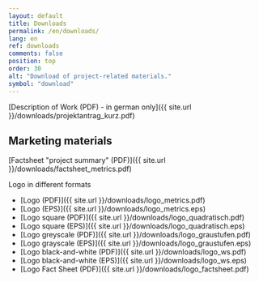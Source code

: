 ```yaml
---
layout: default
title: Downloads
permalink: /en/downloads/
lang: en
ref: downloads
comments: false
position: top
order: 30
alt: "Download of project-related materials."
symbol: "download"
---
```

<!-- Start editing content here -->
[Description of Work (PDF) - in german only]({{ site.url }}/downloads/projektantrag_kurz.pdf)   

## Marketing materials  
[Factsheet "project summary" (PDF)]({{ site.url }}/downloads/factsheet_metrics.pdf)  

Logo in different formats
  * [Logo (PDF)]({{ site.url }}/downloads/logo_metrics.pdf)  
  * [Logo (EPS)]({{ site.url }}/downloads/logo_metrics.eps)  
  * [Logo square (PDF)]({{ site.url }}/downloads/logo_quadratisch.pdf)  
  * [Logo square (EPS)]({{ site.url }}/downloads/logo_quadratisch.eps)  
  * [Logo greyscale (PDF)]({{ site.url }}/downloads/logo_graustufen.pdf)  
  * [Logo grayscale (EPS)]({{ site.url }}/downloads/logo_graustufen.eps)  
  * [Logo black-and-white (PDF)]({{ site.url }}/downloads/logo_ws.pdf)  
  * [Logo black-and-white (EPS)]({{ site.url }}/downloads/logo_ws.eps)  
  * [Logo Fact Sheet (PDF)]({{ site.url }}/downloads/logo_factsheet.pdf)   
